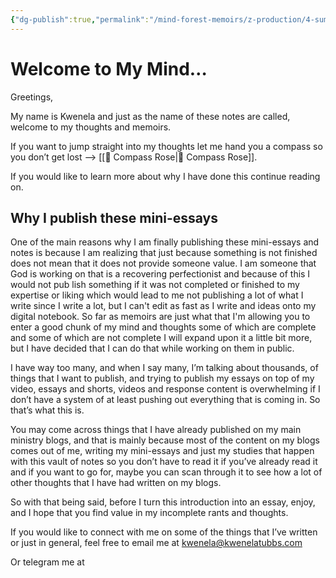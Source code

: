 ```yaml
---
{"dg-publish":true,"permalink":"/mind-forest-memoirs/z-production/4-summarizing/welcome-to-my-mind/","tags":["gardenEntry"]}
---
```



# Welcome to My Mind…

Greetings,

My name is Kwenela and just as the name of these notes are called, welcome to my thoughts and memoirs. 

If you want to jump straight into my thoughts let me hand you a compass so you don’t get lost —> [[🧭 Compass Rose\|🧭 Compass Rose]]. 

If you would like to learn more about why I have done this continue reading on.

## Why  I publish these mini-essays

One of the main reasons why I am finally publishing these mini-essays and notes is because I am realizing that just because something is not finished does not mean that it does not provide someone value. I am someone that God is working on that is a recovering perfectionist and because of this I would not pub lish something if it was not completed or finished to my expertise or liking which would lead to me not publishing a lot of what I write since I write a lot, but I can't edit as fast as I write and ideas onto my digital notebook. So far as memoirs are just what that I'm allowing you to enter a good chunk of my mind and thoughts some of which are complete and some of which are not complete I will expand upon it a little bit more, but I have decided that I can do that while working on them in public.

I have way too many, and when I say many, I’m talking about thousands, of things that I want to publish, and trying to publish my essays on top of my video, essays and shorts, videos and response content is overwhelming if I don’t have a system of at least pushing out everything that is coming in.  So that’s what this is.

You may come across things that I have already published on my main ministry blogs, and that is mainly because most of the content on my blogs comes out of me, writing my mini-essays and just my studies that happen with this vault of notes so you don’t have to read it if you’ve already read it and if you want to go for, maybe you can scan through it to see how a lot of other thoughts that I have had written on my blogs. 


So with that being said, before I turn this introduction into an essay, enjoy, and I hope that you find value in my incomplete rants and thoughts. 

If you would like to connect with me on some of the things that I’ve written or just in general, feel free to email me at kwenela@kwenelatubbs.com

Or telegram me at 


